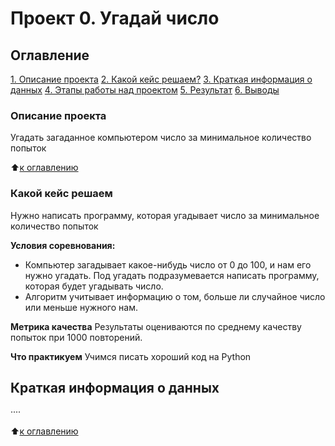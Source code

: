 # Проект 0. Угадай число

## Оглавление
[1. Описание проекта](https://github.com/JNeverova/JNeverova_data_science/tree/main/project_0/readme.md#Описание-проекта)
[2. Какой кейс решаем?](https://github.com/JNeverova/JNeverova_data_science/tree/main/project_0/readme.md#Какой-кейс-решаем)
[3. Краткая информация о данных](https://github.com/JNeverova/JNeverova_data_science/tree/main/project_0/readme.md#краткая-информация-о-данных)
[4. Этапы работы над проектом](https://github.com/JNeverova/JNeverova_data_science/tree/main/project_0/readme.md#этапы-работы-над-проектом)
[5. Результат](https://github.com/JNeverova/JNeverova_data_science/tree/main/project_0/readme.md#результат)
[6. Выводы](https://github.com/JNeverova/JNeverova_data_science/tree/main/project_0/readme.md#выводы)

### Описание проекта
Угадать загаданное компьютером число за минимальное количество попыток

:arrow_up:[к оглавлению](https://github.com/JNeverova/JNeverova_data_science/tree/main/project_0/readme.md#Оглавление)

### Какой кейс решаем
Нужно написать программу, которая угадывает число за минимальное количество попыток

**Условия соревнования:**
- Компьютер загадывает какое-нибудь число от 0 до 100, и нам его нужно угадать. Под угадать подразумевается написать программу, которая будет угадывать число.
- Алгоритм учитывает информацию о том, больше ли случайное число или меньше нужного нам.

**Метрика качества**
Результаты оцениваются по среднему качеству попыток при 1000 повторений.

**Что практикуем**
Учимся писать хороший код на Python

## Краткая информация о данных
····

:arrow_up:[к оглавлению](https://github.com/JNeverova/JNeverova_data_science/tree/main/project_0/readme.md#Оглавление)